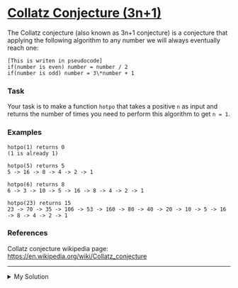 # [Collatz Conjecture (3n+1)](https://www.codewars.com/kata/577a6e90d48e51c55e000217)

The Collatz conjecture (also known as 3n+1 conjecture) is a conjecture that applying the following algorithm to any number we will always eventually reach one:

```
[This is writen in pseudocode]
if(number is even) number = number / 2
if(number is odd) number = 3\*number + 1
```

### Task

Your task is to make a function `hotpo` that takes a positive `n` as input and returns the number of times you need to perform this algorithm to get `n = 1`.

### Examples

```
hotpo(1) returns 0
(1 is already 1)

hotpo(5) returns 5
5 -> 16 -> 8 -> 4 -> 2 -> 1

hotpo(6) returns 8
6 -> 3 -> 10 -> 5 -> 16 -> 8 -> 4 -> 2 -> 1

hotpo(23) returns 15
23 -> 70 -> 35 -> 106 -> 53 -> 160 -> 80 -> 40 -> 20 -> 10 -> 5 -> 16 -> 8 -> 4 -> 2 -> 1
```

### References

Collatz conjecture wikipedia page: https://en.wikipedia.org/wiki/Collatz_conjecture

---

<details><summary>My Solution</summary>

```js
const hotpo = function (n, counter = 0) {
  if (n === 1) return counter
  return hotpo(n % 2 === 0 ? n / 2 : 3 * n + 1, (counter = counter + 1))
}
```

</details>
